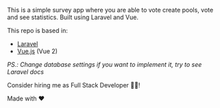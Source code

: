 This is a simple survey app where you are able to vote create pools, vote and see statistics. Built using Laravel and Vue.

This repo is based in:

- [Laravel](https://nodejs.org/)
- [Vue.js](https://vuejs.org/) (Vue 2)

*PS.: Change database settings if you want to implement it, try to see Laravel docs*

Consider hiring me as Full Stack Developer :man_technologist:!

Made with :heart:
